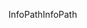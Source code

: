 <span data-ttu-id="640f5-101">InfoPath</span><span class="sxs-lookup"><span data-stu-id="640f5-101">InfoPath</span></span>